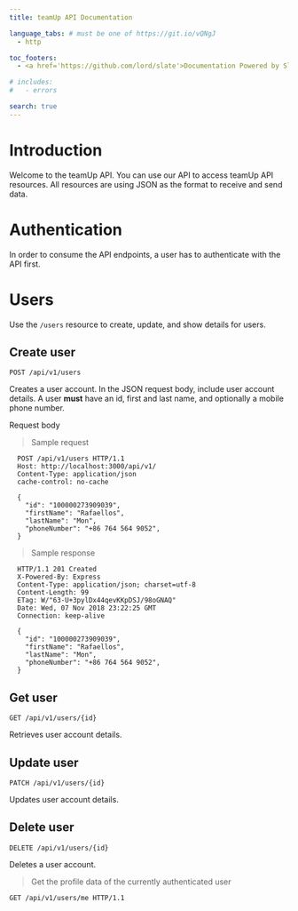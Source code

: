 ```yaml
---
title: teamUp API Documentation

language_tabs: # must be one of https://git.io/vQNgJ
  - http

toc_footers:
  - <a href='https://github.com/lord/slate'>Documentation Powered by Slate</a>

# includes:
#   - errors

search: true
---
```


# Introduction

Welcome to the teamUp API. You can use our API to access teamUp API resources.
All resources are using JSON as the format to receive and send data.

# Authentication

In order to consume the API endpoints, a user has to authenticate with the API first.

# Users
Use the `/users` resource to create, update, and show details for users.

## Create user
`POST /api/v1/users`

Creates a user account. In the JSON request body, include user account details. A user **must** have an id, first and last name, and optionally a mobile phone number.

Request body

> Sample request

```http
  POST /api/v1/users HTTP/1.1
  Host: http://localhost:3000/api/v1/
  Content-Type: application/json
  cache-control: no-cache

  {
    "id": "100000273909039",
    "firstName": "Rafaellos",
    "lastName": "Mon",
    "phoneNumber": "+86 764 564 9052",
  }
```

> Sample response

```http
  HTTP/1.1 201 Created
  X-Powered-By: Express
  Content-Type: application/json; charset=utf-8
  Content-Length: 99
  ETag: W/"63-U+3pylDx44qevKKpDSJ/98oGNAQ"
  Date: Wed, 07 Nov 2018 23:22:25 GMT
  Connection: keep-alive

  {
    "id": "100000273909039",
    "firstName": "Rafaellos",
    "lastName": "Mon",
    "phoneNumber": "+86 764 564 9052",
  }
```

## Get user
`GET /api/v1/users/{id}`

Retrieves user account details.

## Update user
`PATCH /api/v1/users/{id}`

Updates user account details.

## Delete user
`DELETE /api/v1/users/{id}`

Deletes a user account.



> Get the profile data of the currently authenticated user

```http
GET /api/v1/users/me HTTP/1.1
```

